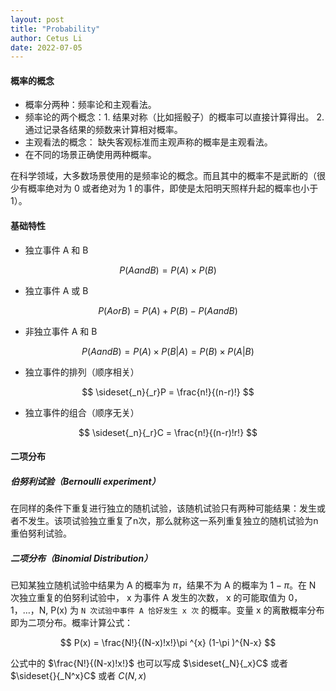 ```yaml
---
layout: post
title: "Probability"
author: Cetus Li
date: 2022-07-05
---
```


#### **概率的概念**
- 概率分两种：频率论和主观看法。
- 频率论的两个概念：1. 结果对称（比如摇骰子）的概率可以直接计算得出。 2. 通过记录各结果的频数来计算相对概率。
- 主观看法的概念： 缺失客观标准而主观声称的概率是主观看法。
- 在不同的场景正确使用两种概率。

在科学领域，大多数场景使用的是频率论的概念。而且其中的概率不是武断的（很少有概率绝对为 0 或者绝对为 1 的事件，即使是太阳明天照样升起的概率也小于 1）。

#### **基础特性**
- 独立事件 A 和 B

$$ P(A  and  B) = P(A) \times P(B) $$

- 独立事件 A 或 B

$$ P(A  or  B) = P(A) + P(B) - P(A  and  B) $$

- 非独立事件 A 和 B
 
$$ P(A  and  B) = P(A) \times P(B|A) = P(B) \times P(A|B) $$

- 独立事件的排列（顺序相关）

$$ \sideset{_n}{_r}P = \frac{n!}{(n-r)!} $$

- 独立事件的组合（顺序无关）

$$ \sideset{_n}{_r}C = \frac{n!}{(n-r)!r!} $$

#### **二项分布**

##### **伯努利试验（Bernoulli experiment）**
在同样的条件下重复进行独立的随机试验，该随机试验只有两种可能结果：发生或者不发生。该项试验独立重复了n次，那么就称这一系列重复独立的随机试验为n重伯努利试验。

##### **二项分布（Binomial Distribution）**

已知某独立随机试验中结果为 A 的概率为 $\pi$，结果不为 A 的概率为 $1-\pi$。在 N 次独立重复的伯努利试验中， x 为事件 A 发生的次数， x 的可能取值为 0，1，…，N, P(x) 为 `N 次试验中事件 A 恰好发生 x 次` 的概率。变量 x 的离散概率分布即为二项分布。概率计算公式：

$$ P(x) = \frac{N!}{(N-x)!x!}\pi ^{x} (1-\pi )^{N-x} $$

公式中的 $\frac{N!}{(N-x)!x!}$ 也可以写成 $\sideset{_N}{_x}C$ 或者 $\sideset{}{_N^x}C$ 或者 $C(N,x)$




